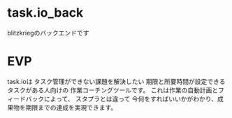 # task.io_back
blitzkriegのバックエンドです

# EVP
task.ioは
タスク管理ができない課題を解決したい
期限と所要時間が設定できるタスクがある人向けの
作業コーチングツールです。
これは作業の自動計画とフィードバックによって、
スタプラとは違って
今何をすればいいかがわかり、成果物を期限までの達成を実現できます。
